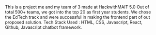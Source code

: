 This is a project me and my team of 3 made at HackwithMAIT 5.0
Out of total 500+ teams, we got into the top 20 as first year students.
We chose the EdTech track and were successful in making the frontend part of out proposed solution.
Tech Stack Used : HTML, CSS, Javascript, React, Github, Javascript chatbot framework.
